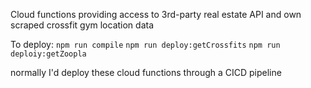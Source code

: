 Cloud functions providing access to 3rd-party real estate API and own scraped crossfit gym location data

To deploy:
`npm run compile`
`npm run deploy:getCrossfits`
`npm run deploiy:getZoopla`

normally I'd deploy these cloud functions through a CICD pipeline
